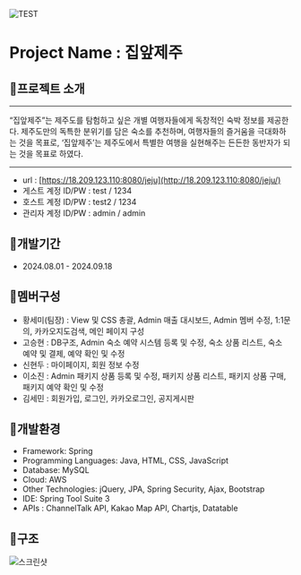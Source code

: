 
![TEST](https://github.com/user-attachments/assets/ebbe8063-4818-4eb6-9f2d-36c6e6d4d9c6)

# Project Name : 집앞제주

## 🔰프로젝트 소개

---

“집앞제주”는 제주도를 탐험하고 싶은 개별 여행자들에게 독창적인 숙박 정보를 제공한다. 제주도만의 독특한 분위기를 담은 숙소를 추천하며, 여행자들의 즐거움을 극대화하는 것을 목표로, ‘집앞제주’는 제주도에서 특별한 여행을 실현해주는 든든한 동반자가 되는 것을 목표로 하였다.

---

- url : [https://18.209.123.110:8080/jeju](http://18.209.123.110:8080/jeju/)
- 게스트 계정 ID/PW :  test / 1234
- 호스트 계정 ID/PW :  test2 / 1234
- 관리자 계정 ID/PW : admin / admin

## 🔰개발기간

- 2024.08.01 - 2024.09.18

## 🔰멤버구성

- 황세미(팀장) : View 및 CSS 총괄, Admin 매출 대시보드, Admin 멤버 수정, 1:1문의, 카카오지도검색, 메인 페이지 구성
- 고승현 : DB구조, Admin 숙소 예약 시스템 등록 및 수정,  숙소 상품 리스트, 숙소 예약 및 결제, 예약 확인 및 수정
- 신현두 : 마이페이지, 회원 정보 수정
- 이소진 : Admin 패키지 상품 등록 및 수정, 패키지 상품 리스트, 패키지 상품 구매, 패키지 예약 확인 및 수정
- 김세민 : 회원가입, 로그인, 카카오로그인, 공지게시판

## 🔰개발환경

- Framework: Spring
- Programming Languages: Java, HTML, CSS, JavaScript
- Database: MySQL
- Cloud: AWS
- Other Technologies: jQuery, JPA, Spring Security, Ajax, Bootstrap
- IDE: Spring Tool Suite 3
- APIs : ChannelTalk API, Kakao Map API, Chartjs, Datatable

## 🔰구조

![스크린샷](https://github.com/user-attachments/assets/fc05452b-542f-497b-b49b-ba209e840201)

